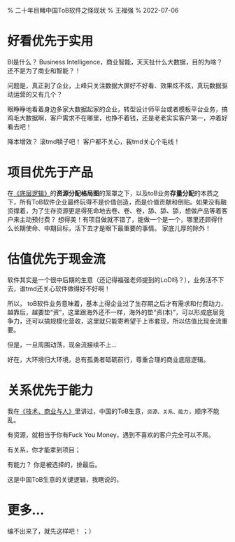 % 二十年目睹中国ToB软件之怪现状
% 王福强
% 2022-07-06

# 好看优先于实用

BI是什么？ Business Intelligence，商业智能，天天扯什么大数据，目的为啥？ 还不是为了商业和智能？！

问题是，真正到了企业，上峰只关注数据大屏好不好看、效果炫不炫，真玩数据驱动运营的又有几个？ 

眼睁睁地看着身边多家大数据起家的企业，转型设计师平台或者模板平台业务，搞鸡毛大数据啊，客户需求不在哪里，也挣不着钱，还是老老实实客户第一，冲着好看去吧！ 

降本增效？ 滚tmd犊子吧！ 客户都不关心，我tmd关心个毛线！


# 项目优先于产品

在[《底层逻辑》](https://afoo.me/ke)的**资源分配格局图**的笼罩之下，以及toB业务**存量分配**的本质之下，所有ToB软件企业最终玩得不是价值创造，而是价值贡献和倒贴。如果没有融资撑着，为了生存资源更是得死命地去卷、卷、卷，舔、舔、舔，想做产品等着客户来主动预付费？ 想得美！有项目做就不错了，能做一个是一个，哪里还顾得什么长期使命、中期目标，活下去才是眼下最重要的事情。 家底儿厚的除外！

# 估值优先于现金流

软件其实是一个很中后期的生意（还记得福强老师提到的LoD吗？），业务活不下去，谁tmd还关心软件做得好不好啊！ 

所以， toB软件业务意味着，基本上得企业过了生存期之后才有需求和付费动力，越靠后，越要垫“资”，这里跟海外还不一样，海外的垫“资(本)”，可以形成底层竞争力，还可以搞规模化营收，这里就只能寄希望于上市套现，所以估值比现金流重要。

但是，一旦周围动荡，现金流接续不上...

好在，大环境归大环境，总有孤勇者砥砺前行，尊重合理的商业底层逻辑。

# 关系优先于能力

我在[《技术、商业与人》](https://afoo.me/books.html)里讲过，中国的ToB生意，`资源、关系、能力`，顺序不能乱。

有资源，就相当于你有Fuck You Money，遇到不喜欢的客户完全可以不屌。

有关系，你才能拿到项目；

有能力？ 你是被选择的，排最后。

这是中国ToB生意的关键逻辑，我瞎说的。

# 更多...

编不出来了，就先这样吧！ ；）







